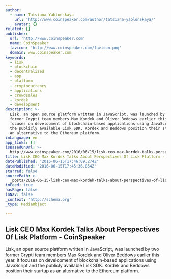 ```yaml
---
author:
  - name: Tatsiana Yablonskaya
    url: 'http://www.coinspeaker.com/author/tatsiana-yablonskaya/'
    avatar: {}
related: []
publisher:
  url: 'http://www.coinspeaker.com'
  name: CoinSpeaker
  favicon: 'http://www.coinspeaker.com/favicon.png'
  domain: www.coinspeaker.com
keywords:
  - lisk
  - blockchain
  - decentralized
  - app
  - platform
  - cryptocurrency
  - applications
  - crowdsales
  - kordek
  - development
description: >-
  Lisk, an open source platform written in JavaScript, was launched by two
  former Crypti team members Max Kordek and Oliver Beddows earlier this year. It
  focuses on development of blockchain-based applications using JavaScript and
  the publicly available Lisk SDK. Kordek and Beddows position their startup as
  an alternative to the Ethereum platform.
inLanguage: en
app_links: []
isBasedOnUrl: >-
  http://www.coinspeaker.com/2016/06/15/lisk-ceo-max-kordek-talks-perspectives-lisk-platform/
title: Lisk CEO Max Kordek Talks About Perspectives Of Lisk Platform - CoinSpeaker
datePublished: '2016-06-15T17:46:09.274Z'
dateModified: '2016-06-15T17:45:36.054Z'
starred: false
sourcePath: >-
  _posts/2016-06-15-lisk-ceo-max-kordek-talks-about-perspectives-of-lisk-platfor.md
inFeed: true
hasPage: false
inNav: false
_context: 'http://schema.org'
_type: MediaObject

---
```

<article style=""><h1>Lisk CEO Max Kordek Talks About Perspectives Of Lisk Platform - CoinSpeaker</h1><p>Lisk, an open source platform written in JavaScript, was launched by two former Crypti team members Max Kordek and Oliver Beddows earlier this year. It focuses on development of blockchain-based applications using JavaScript and the publicly available Lisk SDK. Kordek and Beddows position their startup as an alternative to the Ethereum platform.</p></article>